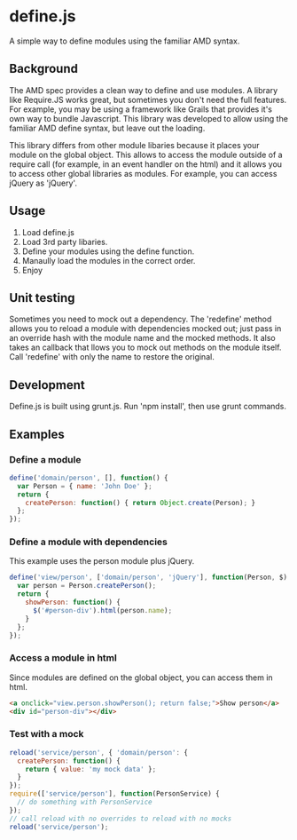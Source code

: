 define.js
=========

A simple way to define modules using the familiar AMD syntax.

## Background

The AMD spec provides a clean way to define and use modules.  A library like Require.JS works great, but sometimes you don't need the full features.  For example, you may be using a framework like Grails that provides it's own way to bundle Javascript.  This library was developed to allow using the familiar AMD define syntax, but leave out the loading.

This library differs from other module libaries because it places your module on the global object. This allows to access the module outside of a require call (for example, in an event handler on the html) and it allows you to access other global libraries as modules.  For example, you can access jQuery as 'jQuery'.

## Usage

1. Load define.js
2. Load 3rd party libaries.
3. Define your modules using the define function.  
4. Manaully load the modules in the correct order.
5. Enjoy

## Unit testing
Sometimes you need to mock out a dependency.  The 'redefine' method allows you to reload a module with dependencies mocked out; just pass in an override hash with the module name and the mocked methods. It also takes an callback that llows you to mock out methods on the module itself.  Call 'redefine' with only the name to restore the original.

## Development
Define.js is built using grunt.js.  Run 'npm install', then use grunt commands.

## Examples

### Define a module
```javascript
define('domain/person', [], function() {
  var Person = { name: 'John Doe' };
  return {
    createPerson: function() { return Object.create(Person); }
  };
});
```

### Define a module with dependencies
This example uses the person module plus jQuery.
```javascript
define('view/person', ['domain/person', 'jQuery'], function(Person, $) {
  var person = Person.createPerson();
  return {
    showPerson: function() {
      $('#person-div').html(person.name);
    }
  };
});
```    

### Access a module in html
Since modules are defined on the global object, you can access them in html.
```html
<a onclick="view.person.showPerson(); return false;">Show person</a>
<div id="person-div"></div>
```

### Test with a mock
```javascript
reload('service/person', { 'domain/person': {
  createPerson: function() {
    return { value: 'my mock data' };
  }
});
require(['service/person'], function(PersonService) {
  // do something with PersonService
});
// call reload with no overrides to reload with no mocks
reload('service/person');
```      
